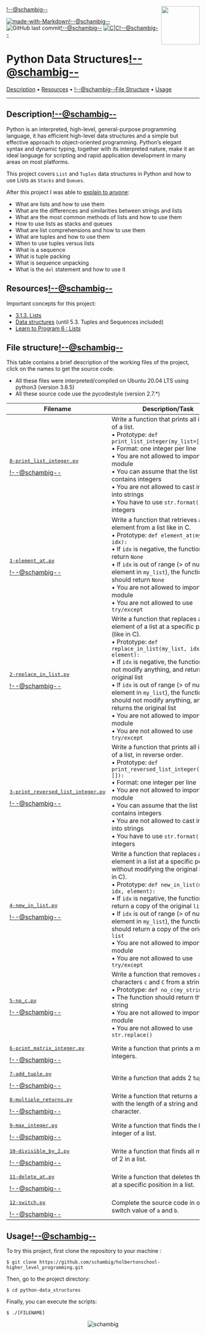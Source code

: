 <img align='right' src='https://user-images.githubusercontent.com/5713670/87202985-820dcb80-c2b6-11ea-9f56-7ec461c497c3.gif' width='100'><!--@schambig-->

[![made-with-Markdown](https://img.shields.io/badge/Made%20with-Markdown-1f425f.svg)](http://commonmark.org)<!--@schambig-->
![GitHub last commit](https://img.shields.io/github/last-commit/schambig/holbertonschool-higher_level_programming)<!--@schambig-->
[![C|C](https://img.shields.io/badge/Repo-00%20commits-orange.svg)](https://sourcerer.io/schambig)<!--@schambig-->

# Python Data Structures<!--@schambig-->

[Description](#description) • [Resources](#resources) • <!--@schambig-->[File Structure](#file-structure) • [Usage](#usage)

---

## Description<!--@schambig-->

Python is an interpreted, high-level, general-purpose programming language, it has efficient high-level data structures and a simple but effective approach to object-oriented programming. Python’s elegant syntax and dynamic typing, together with its interpreted nature, make it an ideal language for scripting and rapid application development in many areas on most platforms.

This project covers `List` and `Tuples` data structures in Python and how to use Lists as `Stacks` and `Queues`.

After this project I was able to [explain to anyone](https://fs.blog/feynman-learning-technique/):

* What are lists and how to use them
* What are the differences and similarities between strings and lists
* What are the most common methods of lists and how to use them
* How to use lists as stacks and queues
* What are list comprehensions and how to use them
* What are tuples and how to use them
* When to use tuples versus lists
* What is a sequence
* What is tuple packing
* What is sequence unpacking
* What is the `del` statement and how to use it

## Resources<!--@schambig-->

Important concepts for this project:

* [3.1.3. Lists](https://docs.python.org/3/tutorial/introduction.html#lists)
* [Data structures](https://docs.python.org/3/tutorial/datastructures.html) (until 5.3. Tuples and Sequences included)
* [Learn to Program 6 : Lists](https://www.youtube.com/watch?v=A1HUzrvS-Pw)


## File structure<!--@schambig-->

This table contains a brief description of the working files of the project, click on the names to get the source code.

* All these files were interpreted/compiled on Ubuntu 20.04 LTS using python3 (version 3.8.5)
* All these source code use the pycodestyle (version 2.7.*)

| Filename | Description/Task |
| --- | --- |
| <pre>[0-print_list_integer.py](0-print_list_integer.py)</pre><!--@schambig--> | Write a function that prints all integers of a list.<br>• Prototype: `def print_list_integer(my_list=[]):`<br>• Format: one integer per line<br>• You are not allowed to import any module<br>• You can assume that the list only contains integers<br>• You are not allowed to cast integers into strings<br>• You have to use `str.format()` to print integers |
| <pre>[1-element_at.py](1-element_at.py)</pre><!--@schambig--> | Write a function that retrieves an element from a list like in C.<br>• Prototype: `def element_at(my_list, idx):`<br>• If `idx` is negative, the function should return `None`<br>• If `idx` is out of range (> of number of element in `my_list`), the function should return `None`<br>• You are not allowed to import any module<br>• You are not allowed to use `try/except` |
| <pre>[2-replace_in_list.py](2-replace_in_list.py)</pre><!--@schambig--> | Write a function that replaces an element of a list at a specific position (like in C).<br>• Prototype: `def replace_in_list(my_list, idx, element):`<br>• If `idx` is negative, the function should not modify anything, and returns the original list<br>• If `idx` is out of range (> of number of element in `my_list`), the function should not modify anything, and returns the original list<br>• You are not allowed to import any module<br>• You are not allowed to use `try/except` |
| <pre>[3-print_reversed_list_integer.py](3-print_reversed_list_integer.py)</pre><!--@schambig--> | Write a function that prints all integers of a list, in reverse order.<br>• Prototype: `def print_reversed_list_integer(my_list=[]):`<br>• Format: one integer per line<br>• You are not allowed to import any module<br>• You can assume that the list only contains integers<br>• You are not allowed to cast integers into strings<br>• You have to use `str.format()` to print integers |
| <pre>[4-new_in_list.py](4-new_in_list.py)</pre><!--@schambig--> | Write a function that replaces an element in a list at a specific position without modifying the original list (like in C).<br>• Prototype: `def new_in_list(my_list, idx, element):`<br>• If `idx` is negative, the function should return a copy of the original `list`<br>• If `idx` is out of range (> of number of element in `my_list`), the function should return a copy of the original `list`<br>• You are not allowed to import any module<br>• You are not allowed to use `try/except` |
| <pre>[5-no_c.py](5-no_c.py)</pre><!--@schambig--> | Write a function that removes all characters `c` and `C` from a string.<br>• Prototype: `def no_c(my_string):`<br>• The function should return the new string<br>• You are not allowed to import any module<br>• You are not allowed to use `str.replace()` |
| <pre>[6-print_matrix_integer.py](6-print_matrix_integer.py)</pre><!--@schambig--> | Write a function that prints a matrix of integers. |
| <pre>[7-add_tuple.py](7-add_tuple.py)</pre><!--@schambig--> | Write a function that adds 2 tuples. |
| <pre>[8-multiple_returns.py](8-multiple_returns.py)</pre><!--@schambig--> | Write a function that returns a tuple with the length of a string and its first character. |
| <pre>[9-max_integer.py](9-max_integer.py)</pre><!--@schambig--> | Write a function that finds the biggest integer of a list. |
| <pre>[10-divisible_by_2.py](10-divisible_by_2.py)</pre><!--@schambig--> | Write a function that finds all multiples of 2 in a list. |
| <pre>[11-delete_at.py](11-delete_at.py)</pre><!--@schambig--> | Write a function that deletes the item at a specific position in a list. |
| <pre>[12-switch.py](12-switch.py)</pre><!--@schambig--> | Complete the source code in order to switch value of `a` and `b`. |
<!-- <pre><br><br></pre> • <br>•-->


## Usage<!--@schambig-->

To try this project, first clone the repository to your machine :

```
$ git clone https://github.com/schambig/holbertonschool-higher_level_programming.git
```

Then, go to the project directory:

```
$ cd python-data_structures
```

Finally, you can execute the scripts:

```
$ ./[FILENAME]
```


<p align="center">
  <img alt="schambig" src="https://capsule-render.vercel.app/api?type=waving&color=gradient&height=60&section=footer"/>
</p>

